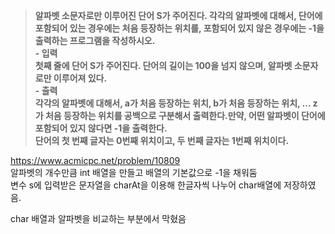 > **알파벳 소문자로만 이루어진 단어 S가 주어진다. 각각의 알파벳에 대해서, 단어에 포함되어 있는 경우에는 처음 등장하는 위치를, 포함되어 있지 않은 경우에는 -1을 출력하는 프로그램을 작성하시오.<br>- 입력<br>첫째 줄에 단어 S가 주어진다. 단어의 길이는 100을 넘지 않으며, 알파벳 소문자로만 이루어져 있다.<br>- 출력<br>각각의 알파벳에 대해서, a가 처음 등장하는 위치, b가 처음 등장하는 위치, ... z가 처음 등장하는 위치를 공백으로 구분해서 출력한다.만약, 어떤 알파벳이 단어에 포함되어 있지 않다면 -1을 출력한다. <br>단어의 첫 번째 글자는 0번째 위치이고, 두 번째 글자는 1번째 위치이다.** <br>

https://www.acmicpc.net/problem/10809
<br>
알파벳의 개수만큼 int 배열을 만들고 배열의 기본값으로 -1을 채워둠<br>
변수 s에 입력받은 문자열을 charAt을 이용해 한글자씩 나누어 char배열에 저장하였음.<br>

char 배열과 알파벳을 비교하는 부분에서 막혔음<br>
